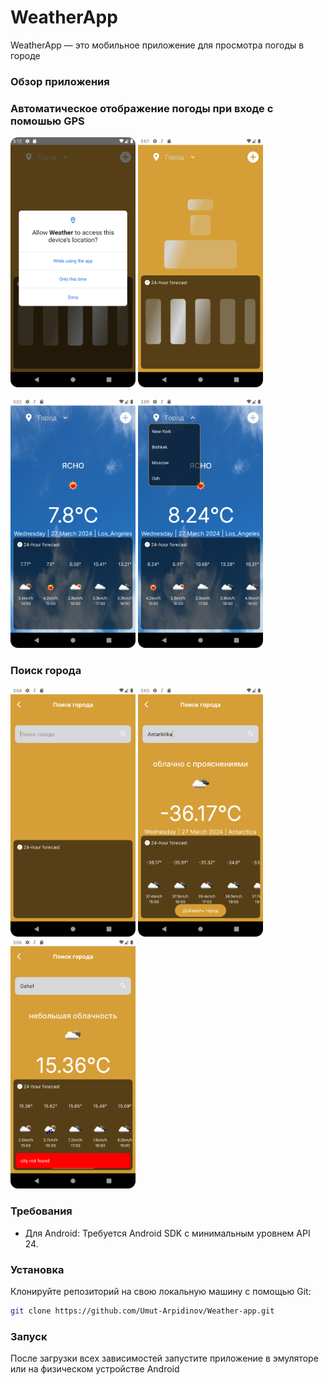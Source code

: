 # WeatherApp

WeatherApp — это мобильное приложение для просмотра погоды в городе

### Обзор приложения

### Автоматическое отображение погоды при входе с помошью GPS

<img src="screens/location_gps.png" width="200" height="400"> <img src="screens/loading_state.png" width="200" height="400">



<img src="screens/clear.png" width="200" height="400"> 

<img src="screens/drop_down.png" width="200" height="400">



### Поиск города

<img src="screens/search.png" width="200" height="400">

<img src="screens/search_location.png" width="200" height="400">

<img src="screens/error_handling.png" width="200" height="400">

### Требования

- Для Android: Требуется Android SDK с минимальным уровнем API 24.

### Установка

Клонируйте репозиторий на свою локальную машину с помощью Git:

   ```bash
   git clone https://github.com/Umut-Arpidinov/Weather-app.git
```

### Запуск

После загрузки всех зависимостей запустите приложение в эмуляторе или на физическом устройстве Android

